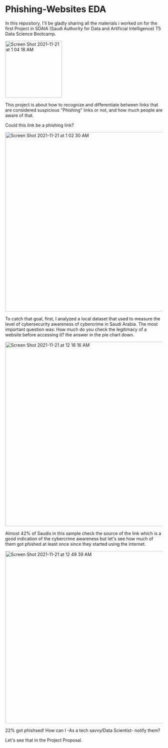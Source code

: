 # Phishing-Websites EDA

In this repository, I'll be gladly sharing all the materials i worked on for the first Project in SDAIA (Saudi Authority for Data and Artificial Intelligence) T5 Data Science Bootcamp.

<img width="181" alt="Screen Shot 2021-11-21 at 1 04 18 AM" src="https://user-images.githubusercontent.com/93079431/142742160-1679e11b-819b-4eea-8d6e-caf1508c1353.png">


This project is about how to recognize and differentiate between links that are considered suspicious "Phishing" links or not, and how much people are aware of that.

Could this link be a phishing link?

<img width="572" alt="Screen Shot 2021-11-21 at 1 02 30 AM" src="https://user-images.githubusercontent.com/93079431/142742138-1fb31163-b0d7-487b-9f7e-1bdd0c486497.png">

To catch that goal, first, I analyzed a local dataset that used to measure the level of cybersecurity awareness of cybercrime in Saudi Arabia.
The most important question was: How much do you check the legitimacy of a website before accessing it? the answer in the pie chart down.

<img width="588" alt="Screen Shot 2021-11-21 at 12 16 16 AM" src="https://user-images.githubusercontent.com/93079431/142741659-860c05a6-9ac7-4149-b686-feec028ec813.png">

Almost 42% of Saudis in this sample check the source of the link which is a good indication of the cybercrime awareness but let's see how much of them got phished at least once since they started using the internet.

<img width="549" alt="Screen Shot 2021-11-21 at 12 49 39 AM" src="https://user-images.githubusercontent.com/93079431/142741869-ef88de61-98e7-408f-afbf-c653158d4188.png">

22% got phishsed! How can I -As a tech savvy/Data Scientist- notify them?

Let's see that in the Project Proposal.
